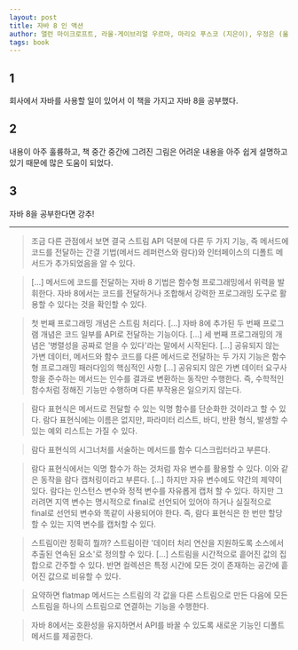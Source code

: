 ```yaml
---
layout: post
title: 자바 8 인 액션
author: 앨런 마이크로프트, 라울-게이브리얼 우르마, 마리오 푸스코 (지은이), 우정은 (옮긴이)
tags: book
---
```


## 1

회사에서 자바를 사용할 일이 있어서 이 책을 가지고 자바 8을 공부했다. 

## 2

내용이 아주 훌륭하고, 책 중간 중간에 그려진 그림은 어려운 내용을 아주 쉽게 설명하고 있기 때문에 많은 도움이 되었다.

## 3

자바 8을 공부한다면 강추!

--------

> 조금 다른 관점에서 보면 결국 스트림 API 덕분에 다른 두 가지 기능, 즉 메서드에 코드를 전달하는 간결 기법(메서드 레퍼런스와 람다)와 인터페이스의 디폴트 메서드가 추가되었음을 알 수 있다.

> [...] 메서드에 코드를 전달하는 자바 8 기법은 함수형 프로그래밍에서 위력을 발휘한다. 자바 8에서는 코드를 전달하거나 조합해서 강력한 프로그래밍 도구로 활용할 수 있다는 것을 확인할 수 있다.

> 첫 번째 프로그래밍 개념은 스트림 처리다. [...] 자바 8에 추가된 두 번째 프로그램 개념은 코드 일부를 API로 전달하는 기능이다. [...] 세 번째 프로그래밍의 개념은 '병렬성을 공짜로 얻을 수 있다'라는 말에서 시작된다. [...] 공유되지 않는 가변 데이터, 메서드와 함수 코드를 다른 메서드로 전달하는 두 가지 기능은 함수형 프로그래밍 패러다임의 핵심적인 사항 [...] 공유되지 않은 가변 데이터 요구사항을 준수하는 메서드는 인수를 결과로 변환하는 동작만 수행한다. 즉, 수학적인 함수처럼 정해진 기능만 수행하며 다른 부작용은 일으키지 않는다.

> 람다 표현식은 메서드로 전달할 수 있는 익명 함수를 단순화한 것이라고 할 수 있다. 람다 표현식에는 이름은 없지만, 파라미터 리스트, 바디, 반환 형식, 발생할 수 있는 예외 리스트는 가질 수 있다.

> 람다 표현식의 시그너처를 서술하는 메서드를 함수 디스크립터라고 부른다.

> 람다 표현식에서는 익명 함수가 하는 것처럼 자유 변수를 활용할 수 있다. 이와 같은 동작을 람다 캡처링이라고 부른다. [...] 하지만 자유 변수에도 약간의 제약이 있다. 람다는 인스턴스 변수와 정적 변수를 자유롭게 캡처 할 수 있다. 하지만 그러려면 지역 변수는 명시적으로 final로 선언되어 있어야 하거나 실질적으로 final로 선언되 변수와 똑같이 사용되어야 한다. 즉, 람다 표현식은 한 번만 할당할 수 있는 지역 변수를 캡처할 수 있다.

> 스트림이란 정확히 뭘까? 스트림이란 '데이터 처리 연산을 지원하도록 소스에서 추출된 연속된 요소'로 정의할 수 있다. [...] 스트림을 시간적으로 흩어진 값의 집합으로 간주할 수 있다. 반면 컬렉션은 특정 시간에 모든 것이 존재하는 공간에 흩어진 값으로 비유할 수 있다.

> 요약하면 flatmap 메서드는 스트림의 각 값을 다른 스트림으로 만든 다음에 모든 스트림을 하나의 스트림으로 연결하는 기능을 수행한다.

> 자바 8에서는 호환성을 유지하면서 API를 바꿀 수 있도록 새로운 기능인 디폴트 메서드를 제공한다.